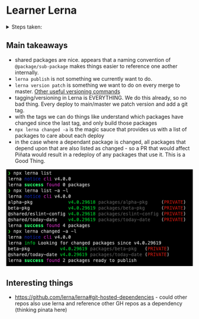 # Learner Lerna

<details>
<summary>Steps taken:</summary>
 
 
* [x] new NPM app
* [x] install lerna as Dev Dependency
* [x] git init
* [x] lerna init
* [x] lerna create 2 (private) app packages (eg alpha/beta) - in this case SPA/ViteJS/Vanilla React app should be fine
  * finding: running `npm lerna run start` from root will run every package's `npm start` script.
  * finding: `npx lerna run start --stream -- --silent` removes a lot (not all) of the logging noise
  * finding: `npx lerna publish` (once pushed to GH) will prompt for what version to bump to (minor/patch/major/alpha/etc)
  * finding: attempted to publish to npm despite being flagged as private. (failed as I wasn't logged into NPM)
  * finding: this was made to both alpha and beta packages
  * finding: running `npm lerna version` at this point returned nothing - "No changed packages to version"
* [x] make a change to just one package, push and version.
  * finding: `npx lerna version` will bump ALL packages to the latest.
  * finding: this versioning is unscope-able - the entire lerna package stack is versioned
  * finding: `npx lerna run start --since main` VERY interesting. will run start on the packages that have changed since the main branch
  * finding: `npx lerna changed -a -l` when on a branch will list the packages that would be subjects of the next `lerna version`
  * finding: standardising npm scripts eg: `npm run lint`, `npm run test` does allow for lerna to run a single command for all packages.
  * hypothesis: this seems key to understanding which packages (if any) need to be rebuilt/deployed.
  * question: if a package is a dependency (eg utility classes, or Piñata) - can a change to that dependency trigger a rebuild on all dependants?
* [x] lerna create a shared eslint configuration package that all other packages can use
  * created a @shared/eslint-config package - purely for sharing a config internally
  * added a lint script to each *-pkg package
  * added eslint to the same packages (internal dev dependencies only)
  * added an npm script to root that would call `lerna run lint` on all packages that can run that
* [x] lerna create a (private) "common" package (this idea is to import a file or 2 from here into alpha/beta)
* [x] for now keep all dependencies within each package (no hoisting)
* [x] ensure common is a dependency of alpha/beta
* [/] understand what lerna publish/version/changed

 
</details>
 
## Main takeaways

* shared packages are nice. appears that a naming convention of `@package/sub-package` makes things easier to reference one aother internally.
* `lerna publish` is not something we currently want to do.
* `lerna version patch` is something we want to do on every merge to master. [Other useful versioning commands](https://github.com/lerna/lerna/blob/main/commands/version/README.md)
* tagging/versioning in Lerna is EVERYTHING. We do this already, so no bad thing. Every deploy to main/master we patch version and add a git tag.
* with the tags we can do things like understand which packages have changed since the last tag, and only build those packages
* `npx lerna changed -a` is the magic sauce that provides us with a list of packages to care about each deploy
* in the case where a dependant package is changed, all packages that depend upon that are also listed as changed - so a PR that would affect Piñata would result in a redeploy of any packages that use it. This is a Good Thing.

![this. is. everything.](./assets/changed.png)

## Interesting things

*  https://github.com/lerna/lerna#git-hosted-dependencies - could other repos also use lerna and reference other GH repos as a dependency (thinking pinata here)
